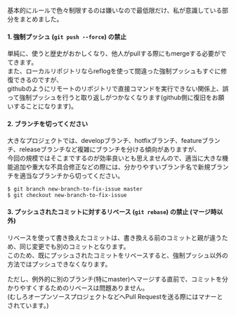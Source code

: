 基本的にルールで色々制限するのは嫌いなので最低限だけ、私が意識している部分をまとめました。

#### 1. 強制プッシュ (`git push --force`) の禁止
単純に、使うと歴史がおかしくなり、他人がpullする際にもmergeする必要がでてきます。  
また、ローカルリポジトリならreflogを使って間違った強制プッシュもすぐに修復できるのですが、  
githubのようにリモートのリポジトリで直接コマンドを実行できない関係上、誤って強制プッシュを行うと取り返しがつかなくなります(github側に復旧をお願いすることになります)。


#### 2. ブランチを切ってください
大きなプロジェクトでは、developブランチ、hotfixブランチ、featureブランチ、releaseブランチなど複雑にブランチを分ける傾向がありますが、  
今回の規模ではそこまでするのが効率良いとも思えませんので、適当に大きな機能追加や重大な不具合修正などの際には、分かりやすいブランチ名で新規ブランチを適当なブランチから切ってください。

    $ git branch new-branch-to-fix-issue master
    $ git checkout new-branch-to-fix-issue


#### 3. プッシュされたコミットに対するリベース (`git rebase`) の禁止 (マージ時以外)
リベースを使って書き換えたコミットは、書き換える前のコミットと親が違うため、同じ変更でも別のコミットとなります。  
このため、既にプッシュされたコミットをリベースすると、強制プッシュ以外の方法ではプッシュできなくなります。

ただし、例外的に別のブランチ(特にmaster)へマージする直前で、コミットを分かりやすくするためのリベースは問題ありません。  
(むしろオープンソースプロジェクトなどへPull Requestを送る際にはマナーとされています。)

